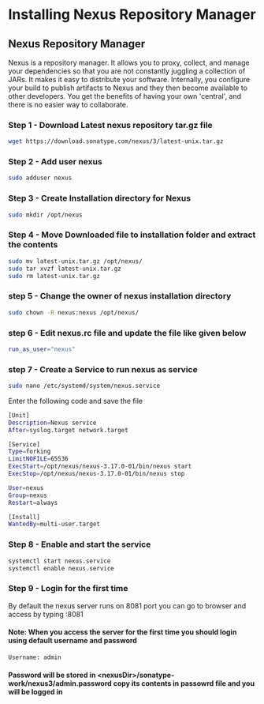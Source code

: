 # Installing Nexus Repository Manager

## Nexus Repository Manager
Nexus is a repository manager. It allows you to proxy, collect, and manage your dependencies so that you are not constantly juggling a collection of JARs. It makes it easy to distribute your software. Internally, you configure your build to publish artifacts to Nexus and they then become available to other developers. You get the benefits of having your own 'central', and there is no easier way to collaborate.

### Step 1 - Download Latest nexus repository tar.gz file
```bash 
wget https://download.sonatype.com/nexus/3/latest-unix.tar.gz
```
### Step 2 - Add user nexus
```bash
sudo adduser nexus
```
### Step 3 - Create Installation directory for Nexus
```bash
sudo mkdir /opt/nexus
```

### Step 4 - Move Downloaded file to installation folder and extract the contents
```bash
sudo mv latest-unix.tar.gz /opt/nexus/
sudo tar xvzf latest-unix.tar.gz
sudo rm latest-unix.tar.gz
```
### step 5 - Change the owner of nexus installation directory
```bash
sudo chown -R nexus:nexus /opt/nexus/
```

### step 6 - Edit nexus.rc file and update the file like given below
```bash
run_as_user="nexus"
```

### step 7 - Create a Service to run nexus as service
```bash
sudo nano /etc/systemd/system/nexus.service
```
Enter the following code and save the file
```bash
[Unit]
Description=Nexus service
After=syslog.target network.target

[Service]
Type=forking
LimitNOFILE=65536
ExecStart=/opt/nexus/nexus-3.17.0-01/bin/nexus start
ExecStop=/opt/nexus/nexus-3.17.0-01/bin/nexus stop

User=nexus
Group=nexus
Restart=always

[Install]
WantedBy=multi-user.target
```
### Step 8 - Enable and start the service
```bash
systemctl start nexus.service
systemctl enable nexus.service
```

### Step 9 - Login for the first time
By default the nexus server runs on 8081 port you can go to browser and access by typing <NexusServerIP>:8081

#### Note: When you access the server for the first time you should login using default username and password 
```bash
Username: admin
```
#### Password will be stored in \<nexusDir>/sonatype-work/nexus3/admin.password copy its contents in passowrd file and you will be logged in
